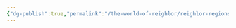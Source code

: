 ```yaml
---
{"dg-publish":true,"permalink":"/the-world-of-reighlor/reighlor-regions/ulmesse-empire/ulmesse-noble-families/navitales/"}
---
```



